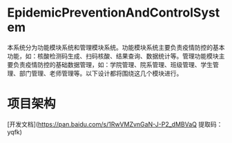 # EpidemicPreventionAndControlSystem
本系统分为功能模块系统和管理模块系统。功能模块系统主要负责疫情防控的基本功能，如：核酸检测码生成、扫码核酸、结果查询、数据统计等。管理功能模块主要负责疫情防控的基础数据管理，如：学院管理、院系管理、班级管理、学生管理、部门管理、老师管理等。以下设计都将围绕这几个模块进行。
# 项目架构
[开发文档](https://pan.baidu.com/s/1RwVMZvnGaN-J-P2_dMBVaQ 提取码：yqfk)
